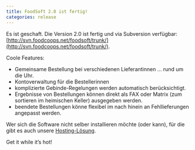 ```yaml
---
title: FoodSoft 2.0 ist fertig!
categories: release
---
```

Es ist geschaft. Die Version 2.0 ist fertig und via Subversion verfügbar:
[http://svn.foodcoops.net/foodsoft/trunk/](http://svn.foodcoops.net/foodsoft/trunk/).

Coole Features:
* Gemeinsame Bestellung bei verschiedenen Lieferantinnen … rund um die Uhr.
* Kontoverwaltung für die Bestellerinnen
* komplizierte Gebinde-Regelungen werden automatisch berücksichtigt.
* Ergebnisse von Bestellungen können direkt als FAX oder Matrix (zum sortieren im heimischen Keller) ausgegeben werden.
* beendete Bestellungen könne flexibel im nach hinein an Fehllieferungen angepasst werden.

Wer sich die Software nicht selber installieren möchte (oder kann), für die gibt es
auch unsere [Hosting-Lösung](/foodsoft-hosting).

Get it while it’s hot!
